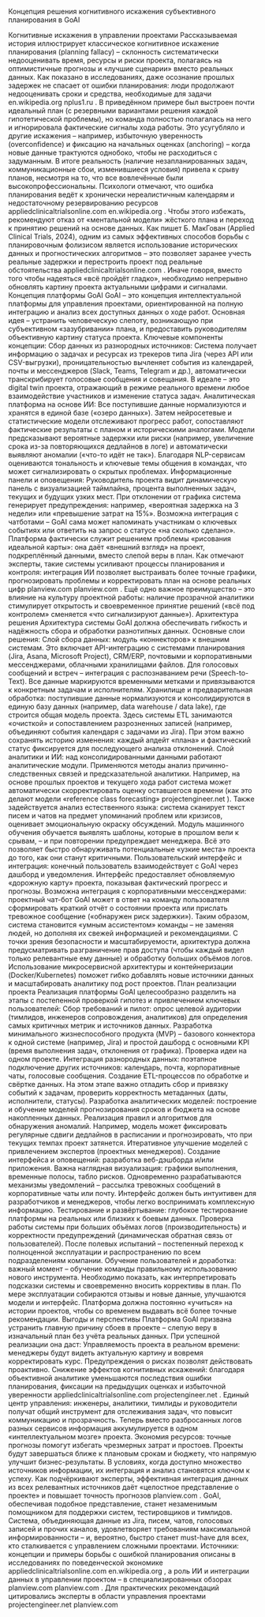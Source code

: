 Концепция решения когнитивного искажения субъективного планирования в GoAI

Когнитивные искажения в управлении проектами
Рассказываемая история иллюстрирует классическое когнитивное искажение планирования (planning fallacy) – склонность систематически недооценивать время, ресурсы и риски проекта, полагаясь на оптимистичные прогнозы и «лучшие сценарии» вместо реальных данных. Как показано в исследованиях, даже осознание прошлых задержек не спасает от ошибки планирования: люди продолжают недооценивать сроки и средства, необходимые для задачи
en.wikipedia.org
nplus1.ru
. В приведённом примере был выстроен почти идеальный план (с резервными вариантами решения каждой гипотетической проблемы), но команда полностью полагалась на него и игнорировала фактические сигналы хода работы. Это усугубляло и другие искажения – например, избыточную уверенность (overconfidence) и фиксацию на начальных оценках (anchoring) – когда новые данные трактуются однобоко, чтобы не расходиться с задуманным. В итоге реальность (наличие незапланированных задач, коммуникационные сбои, изменившиеся условия) привела к срыву планов, несмотря на то, что все вовлечённые были высокопрофессиональны. Психологи отмечают, что ошибка планирования ведёт к хро­нически нереалистичным календарям и недостаточному резервированию ресурсов
appliedclinicaltrialsonline.com
en.wikipedia.org
. Чтобы этого избежать, рекомендуют отказ от «ментальной модели» жёсткого плана и переход к принятию решений на основе данных. Как пишет Б. МакГован (Applied Clinical Trials, 2024), одним из самых эффективных способов борьбы с планировочным фолизисом является использование исторических данных и прогностических алгоритмов – это позволяет заранее учесть реальные задержки и перестроить проект под реальные обстоятельства
appliedclinicaltrialsonline.com
. Иначе говоря, вместо того чтобы надеяться «всё пройдёт гладко», необходимо непрерывно обновлять картину проекта актуальными цифрами и сигналами.
Концепция платформы GoAI
GoAI – это концепция интеллектуальной платформы для управления проектами, ориентированной на полную интеграцию и анализ всех доступных данных о ходе работ. Основная идея – устранить человеческую слепоту, возникающую при субъективном «зазубривании» плана, и предоставить руководителям объективную картину статуса проекта. Ключевые компоненты концепции:
Сбор данных из разнородных источников: Система получает информацию о задачах и ресурсах из трекеров типа Jira (через API или CSV-выгрузки), проницательностью вычленяет события из календарей, почты и мессенджеров (Slack, Teams, Telegram и др.), автоматически транскрибирует голосовые сообщения и совещания. В идеале – это digital twin проекта, отражающий в режиме реального времени любое взаимодействие участников и изменение статуса задач.
Аналитическая платформа на основе ИИ: Все поступившие данные нормализуются и хранятся в единой базе («озеро данных»). Затем нейросетевые и статистические модели отслеживают прогресс работ, сопоставляют фактические результаты с планом и историческими аналогами. Модели предсказывают вероятные задержки или риски (например, увеличение срока из-за повторяющихся дедлайнов в логе) и автоматически выявляют аномалии («что-то идёт не так»). Благодаря NLP-сервисам оцениваются тональность и ключевые темы общения в командах, что может сигнализировать о скрытых проблемах.
Информационные панели и оповещения: Руководитель проекта видит динамическую панель с визуализацией таймлайна, процента выполненных задач, текущих и будущих узких мест. При отклонении от графика система генерирует предупреждения: например, «вероятная задержка на 3 недели» или «превышение затрат на 15%». Возможна интеграция с чатботами – GoAI сама может напоминать участникам о ключевых событиях или ответить на запрос о статусе «на сколько сделано».
Платформа фактически служит решением проблемы «рисования идеальной карты»: она даёт «внешний взгляд» на проект, подкреплённый данными, вместо слепой веры в план. Как отмечают эксперты, такие системы усиливают процессы планирования и контроля: интеграция ИИ позволяет выстраивать более точные графики, прогнозировать проблемы и корректировать план на основе реальных цифр
planview.com
planview.com
. Ещё одно важное преимущество – это влияние на культуру проектной работы: наличие прозрачной аналитики стимулирует открытость и своевременное принятие решений («всё под контролем» сменяется «что сигнализируют данные»).
Архитектура решения
Архитектура системы GoAI должна обеспечивать гибкость и надёжность сбора и обработки разнотипных данных. Основные слои решения:
Слой сбора данных: модуль «коннекторов» к внешним системам. Это включает API-интеграцию с системами планирования (Jira, Asana, Microsoft Project), CRM/ERP, почтовыми и корпоративными мессенджерами, облачными хранилищами файлов. Для голосовых сообщений и встреч – интеграция с распознаванием речи (Speech-to-Text). Все данные маркируются временными метками и привязываются к конкретным задачам и исполнителям.
Хранилище и предварительная обработка: поступившие данные нормализуются и консолидируются в единую базу данных (например, data warehouse / data lake), где строится общая модель проекта. Здесь системы ETL занимаются «очисткой» и сопоставлением разрозненных записей (например, объединяют события календаря с задачами из Jira). При этом важно сохранять историю изменения: каждый апдейт «плана» и фактический статус фиксируется для последующего анализа отклонений.
Слой аналитики и ИИ: над консолидированными данными работают аналитические модули. Применяются методы анализ причинно-следственных связей и предсказательной аналитики. Например, на основе прошлых проектов и текущего хода работ система может автоматически скорректировать оценку оставшегося времени (как это делают модели «reference class forecasting»
projectengineer.net
). Также задействуется анализ естественного языка: система сканирует текст писем и чатов на предмет упоминаний проблем или кризисов, оценивает эмоциональную окраску обсуждений. Модуль машинного обучения обучается выявлять шаблоны, которые в прошлом вели к срывам, – и при повторении предупреждает менеджера. Всё это позволяет быстро обнаруживать потенциальные «узкие места» проекта до того, как они станут критичными.
Пользовательский интерфейс и интеграция: конечный пользователь взаимодействует с GoAI через дашборд и уведомления. Интерфейс предоставляет обновляемую «дорожную карту» проекта, показывая фактический прогресс и прогнозы. Возможна интеграция с корпоративными мессенджерами: проектный чат-бот GoAI может в ответ на команду пользователя сформировать краткий отчёт о состоянии проекта или прислать тревожное сообщение («обнаружен риск задержки»). Таким образом, система становится «умным ассистентом» команды – не заменяя людей, но дополняя их свежей информацией и рекомендациями.
С точки зрения безопасности и масштабируемости, архитектура должна предусматривать разграничение прав доступа (чтобы каждый видел только релевантные ему данные) и обработку больших объёмов логов. Использование микросервисной архитектуры и контейнеризации (Docker/Kubernetes) поможет гибко добавлять новые источники данных и масштабировать аналитику под рост проектов.
План реализации проекта
Реализация платформы GoAI целесообразно разделить на этапы с постепенной проверкой гипотез и привлечением ключевых пользователей:
Сбор требований и пилот: опрос целевой аудитории (тимлидов, инженеров сопровождения, аналитиков) для определения самых критичных метрик и источников данных. Разработка минимального жизнеспособного продукта (MVP) – базового коннектора к одной системе (например, Jira) и простой дашборд с основными KPI (время выполнения задач, отклонения от графика). Проверка идеи на одном проекте.
Интеграция разнородных данных: поэтапное подключение других источников: календарь, почта, корпоративные чаты, голосовые сообщения. Создание ETL-процессов по обработке и свёртке данных. На этом этапе важно отладить сбор и привязку событий к задачам, проверить корректность метаданных (даты, исполнители, статусы).
Разработка аналитических моделей: построение и обучение моделей прогнозирования сроков и бюджета на основе накопленных данных. Реализация правил и алгоритмов для обнаружения аномалий. Например, модель может фиксировать регулярные сдвиги дедлайнов в расписании и прогнозировать, что при текущих темпах проект затянется. Итеративное улучшение моделей с привлечением экспертов (проектных менеджеров).
Создание интерфейса и оповещений: разработка веб-дэшборда и/или приложения. Важна наглядная визуализация: графики выполнения, временные полосы, табло рисков. Одновременно разрабатываются механизмы уведомлений – рассылка тревожных сообщений в корпоративные чаты или почту. Интерфейс должен быть интуитивен для разработчиков и менеджеров, чтобы легко воспринимать комплексную информацию.
Тестирование и развёртывание: глубокое тестирование платформы на реальных или близких к боевым данных. Проверка работы системы при больших объёмах логов (производительность) и корректности предупреждений (динамическая обратная связь от пользователей). После полевых испытаний – постепенный переход к полноценной эксплуатации и распространению по всем подразделениям компании.
Обучение пользователей и доработка: важный момент – обучение команды правильному использованию нового инструмента. Необходимо показать, как интерпретировать подсказки системы и своевременно вносить коррективы в план. По мере эксплуатации собираются отзывы и новые данные, улучшаются модели и интерфейс. Платформа должна постоянно «учиться» на истории проектов, чтобы со временем выдавать всё более точные рекомендации.
Выгоды и перспективы
Платформа GoAI призвана устранить главную причину сбоев в проекте – слепую веру в изначальный план без учёта реальных данных. При успешной реализации она даст:
Управляемость проекта в реальном времени: менеджеры будут видеть актуальную картину и вовремя корректировать курс. Предупреждения о рисках позволят действовать проактивно.
Снижение эффектов когнитивных искажений: благодаря объективной аналитике уменьшаются последствия ошибки планирования, фиксации на предыдущих оценках и избыточной уверенности
appliedclinicaltrialsonline.com
projectengineer.net
.
Единый центр управления: инженеры, аналитики, тимлиды и руководители получат общий инструмент для отслеживания задач, что повысит коммуникацию и прозрачность. Теперь вместо разбросанных логов разных сервисов информация аккумулируется в одном «интеллектуальном мозге» проекта.
Экономия ресурсов: точные прогнозы помогут избегать чрезмерных затрат и простоев. Проекты будут завершаться ближе к плановым срокам и бюджету, что напрямую улучшит бизнес-результаты.
В условиях, когда доступно множество источников информации, их интеграция и анализ становятся ключом к успеху. Как подчёркивают эксперты, эффективная интеграция данных из всех релевантных источников даёт «целостное представление о проекте» и повышает точность прогнозов
planview.com
. GoAI, обеспечивая подобное представление, станет незаменимым помощником для поддержки систем, тестировщиков и тимлидов. Система, объединяющая данные из Jira, писем, чатов, голосовых записей и прочих каналов, удовлетворяет требованиям максимальной информированности – и, вероятно, быстро станет must-have для всех, кто сталкивается с управлением сложными проектами. Источники: концепции и примеры борьбы с ошибкой планирования описаны в исследованиях по поведенческой экономике
appliedclinicaltrialsonline.com
en.wikipedia.org
, а роль ИИ и интеграции данных в управлении проектом – в специализированных обзорах
planview.com
planview.com
. Для практических рекомендаций цитировались эксперты в области управления проектами
projectengineer.net
planview.com